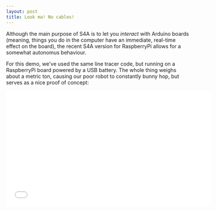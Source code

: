 ```yaml
---
layout: post
title: Look ma! No cables!
---
```


Although the main purpose of S4A is to let you _interact_ with Arduino boards (meaning, things you do in the computer have an immediate, real-time effect on the board), the recent S4A version for RaspberryPi allows for a somewhat autonomus behaviour.

For this demo, we've used the same line tracer code, but running on a RaspberryPi board powered by a USB battery. The whole thing weighs about a metric ton, causing our poor robot to constantly bunny hop, but serves as a nice proof of concept:

<iframe width="560" height="315" src="//www.youtube.com/embed/kRRK_pfXKdg" frameborder="0" allowfullscreen></iframe>
